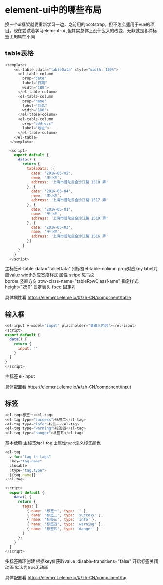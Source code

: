 # element-ui中的哪些布局
换一个ui框架就要重新学习一边，之前用的bootstrap，但不怎么适用于vue的项目。现在尝试着学习element-ui ,但其实总体上没什么大的改变，无非就是各种标签上的属性不同


## table表格
```js
<template>
    <el-table :data="tableData" style="width: 100%">
      <el-table-column
        prop="date"
        label="日期"
        width="180">
      </el-table-column>
      <el-table-column
        prop="name"
        label="姓名"
        width="180">
      </el-table-column>
      <el-table-column
        prop="address"
        label="地址">
      </el-table-column>
    </el-table>
  </template>

  <script>
    export default {
      data() {
        return {
          tableData: [{
            date: '2016-05-02',
            name: '王小虎',
            address: '上海市普陀区金沙江路 1518 弄'
          }, {
            date: '2016-05-04',
            name: '王小虎',
            address: '上海市普陀区金沙江路 1517 弄'
          }, {
            date: '2016-05-01',
            name: '王小虎',
            address: '上海市普陀区金沙江路 1519 弄'
          }, {
            date: '2016-05-03',
            name: '王小虎',
            address: '上海市普陀区金沙江路 1516 弄'
          }]
        }
      }
    }
  </script> 
```
主标签el-table  :data="tableData"
列标签el-table-column prop对应key label对应value width对应宽度样式 
属性 stripe 斑马纹   
border 竖直方向 
:row-class-name="tableRowClassName" 指定样式
height="250" 固定表头
fixed 固定列

具体属性看 https://element.eleme.io/#/zh-CN/component/table


## 输入框
```js
<el-input v-model="input" placeholder="请输入内容"></el-input>
<script>
export default {
  data() {
    return {
      input: ''
    }
  }
}
</script>
```

主标签 el-input 

具体配置看  https://element.eleme.io/#/zh-CN/component/input

## 标签
```js
<el-tag>标签一</el-tag>
<el-tag type="success">标签二</el-tag>
<el-tag type="info">标签三</el-tag>
<el-tag type="warning">标签四</el-tag>
<el-tag type="danger">标签五</el-tag> 
```
基本使用  主标签为el-tag 由属性type定义标签颜色
```js
<el-tag
  v-for="tag in tags"
  :key="tag.name"
  closable
  :type="tag.type">
  {{tag.name}}
</el-tag>

<script>
  export default {
    data() {
      return {
        tags: [
          { name: '标签一', type: '' },
          { name: '标签二', type: 'success' },
          { name: '标签三', type: 'info' },
          { name: '标签四', type: 'warning' },
          { name: '标签五', type: 'danger' }
        ]
      };
    }
  }
</script>
```
多标签循环创建   根据key值获取value
:disable-transitions="false"  开启标签关闭动画  默认为true无动画

具体配置看 https://element.eleme.io/#/zh-CN/component/tag